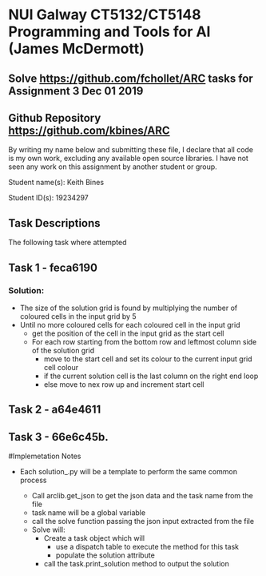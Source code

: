 # NUI Galway CT5132/CT5148 Programming and Tools for AI (James McDermott)
## Solve <https://github.com/fchollet/ARC> tasks for Assignment 3 Dec 01 2019
## Github Repository <https://github.com/kbines/ARC>
By writing my name below and submitting these file, I declare that all code is my own work,
excluding any available open source libraries. 
I have not seen any work on this assignment by another student or group.

Student name(s): Keith Bines

Student ID(s): 19234297

## Task Descriptions
The following task where attempted

## Task 1 - feca6190
### Solution:
* The size of the solution grid is found by multiplying the number of coloured cells in the input grid by 5
* Until no more coloured cells for each coloured cell in the input grid 
    * get the position of the cell in the input grid as the start cell
    * For each row starting from the bottom row and leftmost column side of the solution grid 
        * move to the start cell and set its colour to the current input grid cell colour
        * if the current solution cell is the last column on the right end loop 
        * else move to nex row up and increment start cell

## Task 2 - a64e4611

## Task 3 - 66e6c45b.

#Implemetation Notes
* Each solution_<task>.py will be a template to perform the same common process
    * Call arclib.get_json to get the json data and the task name from the file
    * task name will be a global variable
    * call the solve function passing the json input extracted from the file
    * Solve will: 
        * Create a task object which will
            * use a dispatch table to execute the method for this task
            * populate the solution attribute
        * call the task.print_solution method to output the solution    


